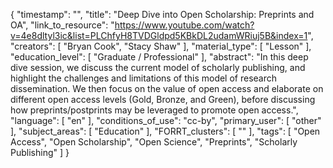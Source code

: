 {
    "timestamp": "",
    "title": "Deep Dive into Open Scholarship: Preprints and OA",
    "link_to_resource": "https://www.youtube.com/watch?v=4e8dltyl3ic&list=PLChfyH8TVDGldpd5KBkDL2udamWRiuj5B&index=1",
    "creators": [
        "Bryan Cook",
        "Stacy Shaw"
    ],
    "material_type": [
        "Lesson"
    ],
    "education_level": [
        "Graduate / Professional"
    ],
    "abstract": "In this deep dive session, we discuss the current model of scholarly publishing, and highlight the challenges and limitations of this model of research dissemination. We then focus on the value of open access and elaborate on different open access levels (Gold, Bronze, and Green), before discussing how preprints/postprints may be leveraged to promote open access.",
    "language": [
        "en"
    ],
    "conditions_of_use": "cc-by",
    "primary_user": [
        "other"
    ],
    "subject_areas": [
        "Education"
    ],
    "FORRT_clusters": [
        ""
    ],
    "tags": [
        "Open Access",
        "Open Scholarship",
        "Open Science",
        "Preprints",
        "Scholarly Publishing"
    ]
}